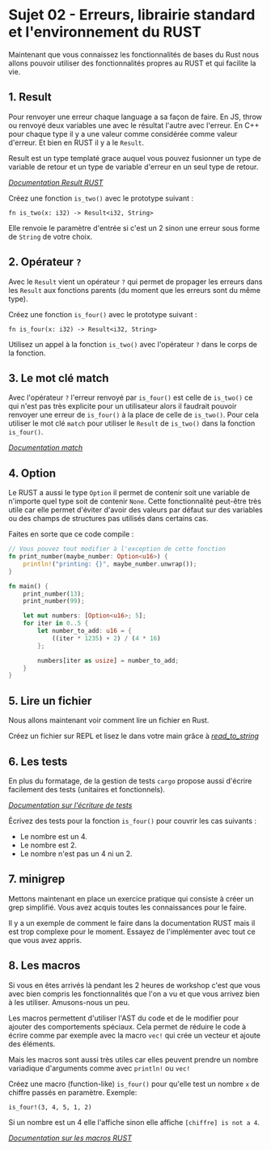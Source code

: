 # Sujet 02 - Erreurs, librairie standard et l'environnement du RUST

Maintenant que vous connaissez les fonctionnalités de bases du Rust nous allons pouvoir utiliser des fonctionnalités propres au RUST et qui facilite la vie.

## 1. Result

Pour renvoyer une erreur chaque language a sa façon de faire. En JS, throw ou renvoyé deux variables une avec le résultat l'autre avec l'erreur. En C++ pour chaque type il y a une valeur comme considérée comme valeur d'erreur. Et bien en RUST il y a le `Result`.

Result est un type templaté grace auquel vous pouvez fusionner un type de variable de retour et un type de variable d'erreur en un seul type de retour.

*[Documentation Result RUST](https://doc.rust-lang.org/std/result/)*

Créez une fonction `is_two()` avec le prototype suivant :

```
fn is_two(x: i32) -> Result<i32, String>
```

Elle renvoie le paramètre d'entrée si c'est un 2 sinon une erreur sous forme de `String` de votre choix.

## 2. Opérateur `?`

Avec le `Result` vient un opérateur `?` qui permet de propager les erreurs dans les `Result` aux fonctions parents (du moment que les erreurs sont du même type).

Créez une fonction `is_four()` avec le prototype suivant :

```
fn is_four(x: i32) -> Result<i32, String>
```

Utilisez un appel à la fonction `is_two()` avec l'opérateur `?` dans le corps de la fonction.

## 3. Le mot clé match

Avec l'opérateur `?` l'erreur renvoyé par `is_four()` est celle de `is_two()` ce qui n'est pas très explicite pour un utilisateur alors il faudrait pouvoir renvoyer une erreur de `is_four()` à la place de celle de `is_two()`. Pour cela utiliser le mot clé `match` pour utiliser le `Result` de `is_two()` dans la fonction `is_four()`.

*[Documentation match](https://doc.rust-lang.org/rust-by-example/flow_control/match.html)*

## 4. Option

Le RUST a aussi le type `Option` il permet de contenir soit une variable de n'importe quel type soit de contenir `None`. Cette fonctionnalité peut-être très utile car elle permet d'éviter d'avoir des valeurs par défaut sur des variables ou des champs de structures pas utilisés dans certains cas.

Faites en sorte que ce code compile :
```rust
// Vous pouvez tout modifier à l'exception de cette fonction
fn print_number(maybe_number: Option<u16>) {
    println!("printing: {}", maybe_number.unwrap());
}

fn main() {
    print_number(13);
    print_number(99);

    let mut numbers: [Option<u16>; 5];
    for iter in 0..5 {
        let number_to_add: u16 = {
            ((iter * 1235) + 2) / (4 * 16)
        };

        numbers[iter as usize] = number_to_add;
    }
}
```

## 5. Lire un fichier

Nous allons maintenant voir comment lire un fichier en Rust.

Créez un fichier sur REPL et lisez le dans votre main grâce à *[read_to_string](https://doc.rust-lang.org/std/fs/fn.read_to_string.html)*

## 6. Les tests

En plus du formatage, de la gestion de tests `cargo` propose aussi d'écrire facilement des tests (unitaires et fonctionnels).

*[Documentation sur l'écriture de tests](https://doc.rust-lang.org/book/ch11-01-writing-tests.html)*

Écrivez des tests pour la fonction `is_four()` pour couvrir les cas suivants :

- Le nombre est un 4.
- Le nombre est 2.
- Le nombre n'est pas un 4 ni un 2.

## 7. minigrep

Mettons maintenant en place un exercice pratique qui consiste à créer un grep simplifié. Vous avez acquis toutes les connaissances pour le faire.

Il y a un exemple de comment le faire dans la documentation RUST mais il est trop complexe pour le moment. Essayez de l'implémenter avec tout ce que vous avez appris.

## 8. Les macros

Si vous en êtes arrivés là pendant les 2 heures de workshop c'est que vous avec bien compris les fonctionnalités que l'on a vu et que vous arrivez bien à les utiliser. Amusons-nous un peu.

Les macros permettent d'utiliser l'AST du code et de le modifier pour ajouter des comportements spéciaux. Cela permet de réduire le code à écrire comme par exemple avec la macro `vec!` qui crée un vecteur et ajoute des éléments.

Mais les macros sont aussi très utiles car elles peuvent prendre un nombre variadique d'arguments comme avec `println!` ou `vec!`

Créez une macro (function-like) `is_four()` pour qu'elle test un nombre `x` de chiffre passés en paramètre. Exemple:

`is_four!(3, 4, 5, 1, 2)`

Si un nombre est un 4 elle l'affiche sinon elle affiche `[chiffre] is not a 4`.

*[Documentation sur les macros RUST](https://doc.rust-lang.org/book/ch19-06-macros.html)*
